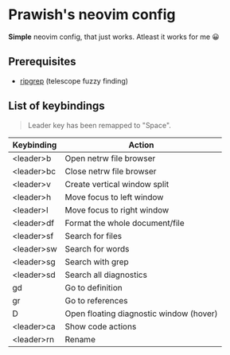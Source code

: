 # Prawish's neovim config

**Simple** neovim config, that just works. Atleast it works for me 😀 

## Prerequisites

- [ripgrep](https://github.com/BurntSushi/ripgrep) (telescope fuzzy finding)

## List of keybindings

> Leader key has been remapped to "Space".

| Keybinding | Action |
| ---------- | ------ |
| \<leader>b | Open netrw file browser |
| \<leader>bc | Close netrw file browser |
| \<leader>v | Create vertical window split |
| \<leader>h | Move focus to left window |
| \<leader>l | Move focus to right window |
| \<leader>df | Format the whole document/file |
| \<leader>sf | Search for files |
| \<leader>sw | Search for words |
| \<leader>sg | Search with grep |
| \<leader>sd | Search all diagnostics |
| gd | Go to definition |
| gr | Go to references |
| D | Open floating diagnostic window (hover) |
| \<leader>ca | Show code actions |
| \<leader>rn | Rename |
